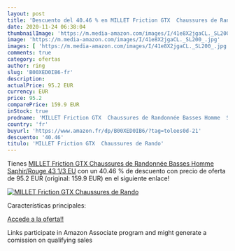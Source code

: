 ```yaml
---
layout: post
title: 'Descuento del 40.46 % en MILLET Friction GTX  Chaussures de Rando'
date: 2020-11-24 06:38:04
thumbnailImage: 'https://m.media-amazon.com/images/I/41e8X2jgaCL._SL200_.jpg'
image: 'https://m.media-amazon.com/images/I/41e8X2jgaCL._SL200_.jpg'
images: [ 'https://m.media-amazon.com/images/I/41e8X2jgaCL._SL200_.jpg' ]
comments: true
category: ofertas
author: ring
slug: 'B00XED0IB6-fr'
description:
actualPrice: 95.2 EUR
currency: EUR
price: 95.2
comparePrice: 159.9 EUR
inStock: true
prodname: 'MILLET Friction GTX  Chaussures de Randonnée Basses Homme  Saphir/Rouge  43 1/3 EU'
country: 'fr'
buyurl: 'https://www.amazon.fr/dp/B00XED0IB6/?tag=tolees0d-21'
descuento: '40.46'
titulo: 'MILLET Friction GTX  Chaussures de Rando'
---
```


Tienes [MILLET Friction GTX  Chaussures de Randonnée Basses Homme  Saphir/Rouge  43 1/3 EU](https://www.amazon.fr/dp/B00XED0IB6/?tag=tolees0d-21) con un 40.46 % de descuento con precio de oferta de 95.2 EUR (original: 159.9 EUR) en el siguiente enlace!

[![MILLET Friction GTX  Chaussures de Rando](https://m.media-amazon.com/images/I/41e8X2jgaCL._SL200_.jpg)](https://www.amazon.fr/dp/B00XED0IB6/?tag=tolees0d-21)

Características principales:


[Accede a la oferta!!](https://www.amazon.fr/dp/B00XED0IB6/?tag=tolees0d-21)

Links participate in Amazon Associate program and might generate a comission on qualifying sales


